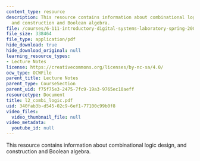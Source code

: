 ```yaml
---
content_type: resource
description: This resource contains information about combinational logic design,
  and construction and Boolean algebra.
file: /courses/6-111-introductory-digital-systems-laboratory-spring-2006/340fab3bd54502c96ef177100c99b0f8_l2_combi_logic.pdf
file_size: 338464
file_type: application/pdf
hide_download: true
hide_download_original: null
learning_resource_types:
- Lecture Notes
license: https://creativecommons.org/licenses/by-nc-sa/4.0/
ocw_type: OCWFile
parent_title: Lecture Notes
parent_type: CourseSection
parent_uid: f75f75e3-2475-7fc9-19a3-9765ec10aeff
resourcetype: Document
title: l2_combi_logic.pdf
uid: 340fab3b-d545-02c9-6ef1-77100c99b0f8
video_files:
  video_thumbnail_file: null
video_metadata:
  youtube_id: null
---
```

This resource contains information about combinational logic design, and construction and Boolean algebra.